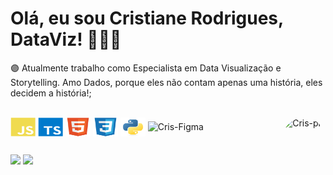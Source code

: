 # Olá, eu sou Cristiane Rodrigues, DataViz! 🚀🚀🚀

 🟣 Atualmente trabalho como Especialista em Data Visualização e Storytelling. Amo Dados, porque eles não contam apenas uma história, eles decidem a história!;
 
<div style="display: inline_block"><br>
  <img align="center" alt="Cris-Js" height="30" width="40" src="https://raw.githubusercontent.com/devicons/devicon/master/icons/javascript/javascript-plain.svg">
  <img align="center" alt="Cris-Ts" height="30" width="40" src="https://raw.githubusercontent.com/devicons/devicon/master/icons/typescript/typescript-plain.svg">
  <img align="center" alt="Cris-HTML" height="30" width="40" src="https://raw.githubusercontent.com/devicons/devicon/master/icons/html5/html5-original.svg">
  <img align="center" alt="Cris-CSS" height="30" width="40" src="https://raw.githubusercontent.com/devicons/devicon/master/icons/css3/css3-original.svg">
  <img align="center" alt="Cris-Python" height="30" width="40" src="https://raw.githubusercontent.com/devicons/devicon/master/icons/python/python-original.svg">
  <img align="center" alt="Cris-Figma" height="30" width="40" src="https://cdn.jsdelivr.net/gh/devicons/devicon/icons/figma/figma-original.svg">
  <img align="right" alt="Cris-pic" height="150" style="border-radius:50px;" src="https://images-ext-2.discordapp.net/external/LyJnlgfTXnr4E569n9ruV20ltah5cwJVW0PuZr3gyuA/https/picrew.me/shareImg/org/202208/700620_GD0g4LzX.png?width=449&height=449">
</div>
  
  ##
 
<div> 
  <a href = "mailto:cristiane.rodriguesdasilva@gmail.com"><img src="https://img.shields.io/badge/-Gmail-%23333?style=for-the-badge&logo=gmail&logoColor=white" target="_blank"></a>
  <a href="https://www.linkedin.com/in/cristiane-rodrigues-da-silva-856bab43" target="_blank"><img src="https://img.shields.io/badge/-LinkedIn-%230077B5?style=for-the-badge&logo=linkedin&logoColor=white" target="_blank"></a> 
 
  
</div>

	
